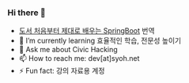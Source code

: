### Hi there 👋
- [도서 처음부터 제대로 배우는 SpringBoot](https://product.kyobobook.co.kr/detail/S000201866534) 번역
- 🌱 I’m currently learning 효율적인 학습, 전문성 높이기
- 💬 Ask me about Civic Hacking
- 📫 How to reach me: dev[at]syoh.net
- ⚡ Fun fact: 강의 자료용 계정
